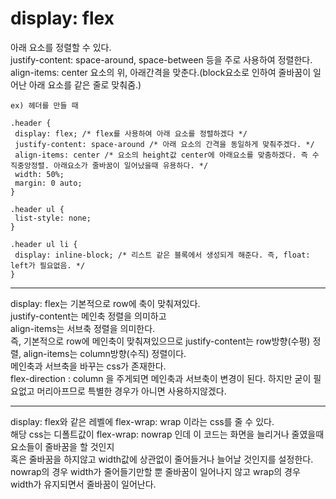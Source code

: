 # display: flex

아래 요소를 정렬할 수 있다. <br>
justify-content: space-around, space-between 등을 주로 사용하여 정렬한다.<br>
align-items: center 요소의 위, 아래간격을 맞춘다.(block요소로 인하여 줄바꿈이 일어난 아래 요소를 같은 줄로 맞춰줌.)
``` 
ex) 헤더를 만들 때

.header {
 display: flex; /* flex를 사용하여 아래 요소를 정렬하겠다 */
 justify-content: space-around /* 아래 요소의 간격을 동일하게 맞춰주겠다. */
 align-items: center /* 요소의 height값 center에 아래요소를 맞춤하겠다. 즉 수직중앙정렬. 아래요소가 줄바꿈이 일어났을때 유용하다. */
 width: 50%;
 margin: 0 auto; 
}

.header ul {
 list-style: none;
}

.header ul li {
 display: inline-block; /* 리스트 같은 블록에서 생성되게 해준다. 즉, float: left가 필요없음. */
}

```

---

display: flex는 기본적으로 row에 축이 맞춰져있다.<br>
justify-content는 메인축 정렬을 의미하고<br>
align-items는 서브축 정렬을 의미한다.<br>
즉, 기본적으로 row에 메인축이 맞춰져있으므로 justify-content는 row방향(수평) 정렬, align-items는 column방향(수직) 정렬이다.
<br>
메인축과 서브축을 바꾸는 css가 존재한다.<br>
flex-direction : column 을 주게되면 메인축과 서브축이 변경이 된다. 하지만 굳이 필요없고 머리아프므로 특별한 경우가 아니면 사용하지않겠다.

---

display: flex와 같은 레벨에 flex-wrap: wrap 이라는 css를 줄 수 있다.<br>
해당 css는 디폴트값이 flex-wrap: nowrap 인데 이 코드는 화면을 늘리거나 줄였을때 요소들이 줄바꿈을 할 것인지<br>
혹은 줄바꿈을 하지않고 width값에 상관없이 줄어들거나 늘어날 것인지를 설정한다.
nowrap의 경우 width가 줄어들기만할 뿐 줄바꿈이 일어나지 않고 wrap의 경우 width가 유지되면서 줄바꿈이 일어난다.





